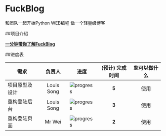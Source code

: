 # FuckBlog
和团队一起开始Python WEB编程 做一个轻量级博客

##项目介绍

[**一分钟带你了解FuckBlog**](http://songluyi.github.io/FuckBlog)

##进度表

需求 | 负责人 | 进度 | (预计) 完成时间 | 您可以做什么
---|:---:|---|:---:|:---:
项目原型及设计 | Louis Song | ![progress](http://progressed.io/bar/20) | **5** | 使用
重构登陆后台 | Louis Song | ![progress](http://progressed.io/bar/40) | **3** | 使用
重构登陆页面 | Mr Wei | ![progress](http://progressed.io/bar/60) | **2** | 使用